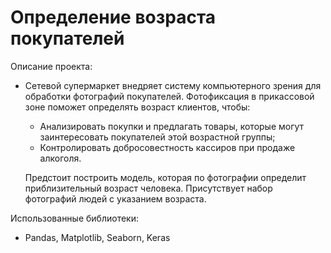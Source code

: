 # Определение возраста покупателей

Описание проекта:

  - Сетевой супермаркет внедряет систему компьютерного зрения для обработки фотографий покупателей. Фотофиксация в прикассовой зоне поможет определять возраст клиентов, чтобы:
    - Анализировать покупки и предлагать товары, которые могут заинтересовать покупателей этой возрастной группы;
    - Контролировать добросовестность кассиров при продаже алкоголя.

    Предстоит построить модель, которая по фотографии определит приблизительный возраст человека. Присутствует набор фотографий людей с указанием возраста.

Использованные библиотеки: 
  - Pandas, Matplotlib, Seaborn, Keras
